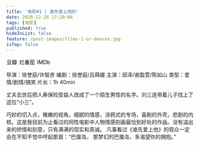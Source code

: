```yaml
---
title: '电影#1 | 谁先爱上他的'
date: 2020-12-28 17:20:04
tags: [电影]
published: true
hideInList: false
feature: /post-images/films-1-or-dearex.jpg
isTop: false
---
```



<style>
a.one:link, a.one:visited {
  background-color: #ffffff;
  color: black;
  padding: 1px 1px;
  text-align: center;
  text-decoration: none;
  display: compact;
}
a.one:hover, a.one:active {
  background-color: #ffd43b;
}
</style>

<a class="one" href="https://movie.douban.com/subject/27119586/" target="_blank">豆瓣</a> 
<a class="one" href="https://www.rottentomatoes.com/m/dear_ex" target="_blank">烂番茄</a>
<a class="one" href="https://www.imdb.com/title/tt8443704/" target="_blank">IMDb</a>

导演：徐誉庭/许智彦
编剧：徐誉庭/吕蒔媛
主演：邱泽/谢盈萱/陈如山
类型：爱情/剧情/搞笑
片长：1h 40min
        
丈夫去世后把人寿保险受益人改成了一个陌生男性的名字。刘三连带着儿子找上了这位“小三”。
<!-- more -->

巧妙的切入点，稚嫩的视角，细腻的情感，涂鸦式的专场，喜剧的外壳，悲剧的内核。这是我目前为止看过的同性电影中人物情感刻画最恰到好处的作品。没有溢出来的矫情和刻意，只有满满的现实和真诚。
凡事看过《谁先爱上他》的观众一定会在不知不觉中哼起那首：“巴厘岛， 那梦幻的巴厘岛，多渴望你的拥抱。”







